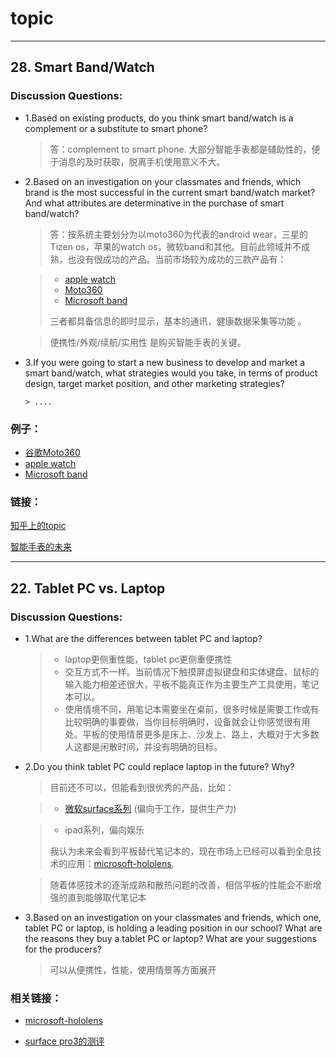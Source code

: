 # topic
----
## 28.	 Smart Band/Watch 
### Discussion Questions:
  + 1.Based on existing products, do you think smart band/watch is a complement or a substitute to smart phone?  
  
    > 答：complement to smart phone. 大部分智能手表都是辅助性的，便于消息的及时获取，脱离手机使用意义不大。

  + 2.Based on an investigation on your classmates and friends, which brand is the most successful in the current smart       band/watch market? And what attributes are determinative in the purchase of smart band/watch?   
  
    > 答：按系统主要划分为以moto360为代表的android wear，三星的Tizen os，苹果的watch os，微软band和其他。目前此领域并不成熟，也没有很成功的产品。当前市场较为成功的三款产品有：  


   	> + [apple watch](http://www.apple.com/cn/watch/)
   	> + [Moto360](https://www.motorola.com/us/products/moto-360)
    > + [Microsoft band](http://www.microsoft.com/microsoft-band/en-us) 
    > 
    > 三者都具备信息的即时显示，基本的通讯，健康数据采集等功能 。    

    >  便携性/外观/续航/实用性 是购买智能手表的关键。
    
  + 3.If you were going to start a new business to develop and market a smart band/watch, what strategies would you take, in terms of product design, target market position, and other marketing strategies? 
  
		> ....

### 例子：

+ [谷歌Moto360](https://www.motorola.com/us/products/moto-360)
+ [apple watch](http://www.apple.com/cn/watch/)
+ [Microsoft band](http://www.microsoft.com/microsoft-band/en-us)

### 链接：
[知乎上的topic](http://www.zhihu.com/topic/19696568)

[智能手表的未来](http://news.iresearch.cn/zt/234059.shtml)


-----
## 22.	Tablet PC vs. Laptop
### Discussion Questions:
+ 1.What are the differences between tablet PC and laptop?  

	> + laptop更侧重性能，tablet pc更侧重便携性
	> + 交互方式不一样。当前情况下触摸屏虚拟键盘和实体键盘、鼠标的输入能力相差还很大，平板不能真正作为主要生产工具使用，笔记本可以。  
	> + 使用情境不同，用笔记本需要坐在桌前，很多时候是需要工作或有比较明确的事要做，当你目标明确时，设备就会让你感觉很有用处。平板的使用情景更多是床上、沙发上、路上，大概对于大多数人这都是闲散时间，并没有明确的目标。

+ 2.Do you think tablet PC could replace laptop in the future? Why?   

	> 目前还不可以，但能看到很优秀的产品，比如：
	  
	> + [微软surface系列](http://www.techradar.com/news/mobile-computing/laptops/surface-pro-4-release-date-price-news-and-features-1285416) (偏向于工作，提供生产力)
	
	> + ipad系列，偏向娱乐
	> 
	> 我认为未来会看到平板替代笔记本的，现在市场上已经可以看到全息技术的应用：[microsoft-hololens](https://www.microsoft.com/microsoft-hololens/en-us),

	> 随着体感技术的逐渐成熟和散热问题的改善，相信平板的性能会不断增强的直到能够取代笔记本

+ 3.Based on an investigation on your classmates and friends, which one, tablet PC or laptop, is holding a leading position in our school? What are the reasons they buy a tablet PC or laptop? What are your suggestions for the producers?   

	> 可以从便携性，性能，使用情景等方面展开

### 相关链接：


+ [microsoft-hololens](https://www.microsoft.com/microsoft-hololens/en-us)

+ [surface pro3的测评](http://cn.engadget.com/2014/09/22/surface-pro-3-review/)
